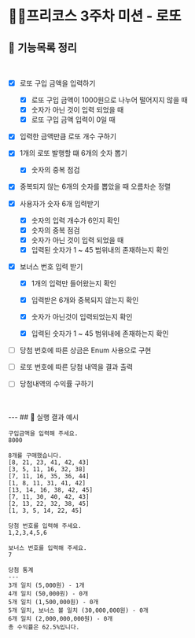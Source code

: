 #  👨‍💻프리코스 3주차 미션 - 로또


## 📮 기능목록 정리
<br>

- [x] 로또 구입 금액을 입력하기 

  -[x] 로또 구입 금액이 1000원으로 나누어 떨어지지 않을 때
  -[x] 숫자가 아닌 것이 입력 되었을 때
  -[x] 로또 구입 금액 입력이 0일 때
-[x] 입력한 금액만큼 로또 개수 구하기

    
-[x] 1개의 로또 발행할 떄 6개의 숫자 뽑기
  -[x] 숫자의 중복 점검
-[x] 중복되지 않는 6개의 숫자를 뽑았을 때 오름차순 정렬


- [x] 사용자가 숫자 6개 입력받기
  -[x] 숫자의 입력 개수가 6인지 확인
  -[x] 숫자의 중복 점검
  -[x] 숫자가 아닌 것이 입력 되었을 때
  -[x] 입력된 숫자가 1 ~ 45 범위내의 존재하는지 확인

-[x] 보너스 번호 입력 받기
  -[x] 1개의 입력만 들어왔는지 확인
  -[x] 입력받은 6개와 중복되지 않는지 확인
  -[x] 숫자가 아닌것이 입력되었는지 확인
  -[x] 입력된 숫자가 1 ~ 45 범위내에 존재하는지 확인



- [ ] 당첨 번호에 따른 상금은 Enum 사용으로 구현

- [ ] 로또 번호에 따른 당첨 내역을 결과 출력
- [ ] 당첨내역의 수익률 구하기
<br>
</br>
---
## 🎯 실행 결과 예시

```
구입금액을 입력해 주세요.
8000

8개를 구매했습니다.
[8, 21, 23, 41, 42, 43] 
[3, 5, 11, 16, 32, 38] 
[7, 11, 16, 35, 36, 44] 
[1, 8, 11, 31, 41, 42] 
[13, 14, 16, 38, 42, 45] 
[7, 11, 30, 40, 42, 43] 
[2, 13, 22, 32, 38, 45] 
[1, 3, 5, 14, 22, 45]

당첨 번호를 입력해 주세요.
1,2,3,4,5,6

보너스 번호를 입력해 주세요.
7

당첨 통계
---
3개 일치 (5,000원) - 1개
4개 일치 (50,000원) - 0개
5개 일치 (1,500,000원) - 0개
5개 일치, 보너스 볼 일치 (30,000,000원) - 0개
6개 일치 (2,000,000,000원) - 0개
총 수익률은 62.5%입니다.
```